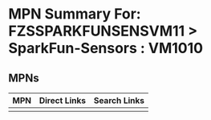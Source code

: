 



# MPN Summary For: FZSSPARKFUNSENSVM11 > SparkFun-Sensors : VM1010

## MPNs
  

|MPN|Direct Links|Search Links|
| :--- | :--- | :--- |
||||
